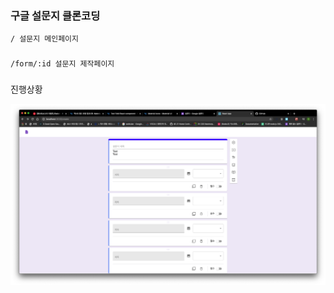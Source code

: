 ### 구글 설문지 클론코딩


    / 설문지 메인페이지  
###

    /form/:id 설문지 제작페이지 
###

진행상황


![ex_screenshot](./preview.png)